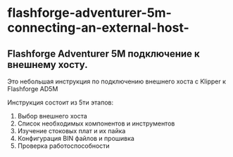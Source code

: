 # flashforge-adventurer-5m-connecting-an-external-host-

## Flashforge Adventurer 5M подключение к внешнему хосту.

Это небольшая инструкция по подключению внешнего хоста с Klipper к Flashforge AD5M

Инструкция состоит из 5ти этапов:

1) Выбор внешнего хоста
2) Список необходимых компонентов и инструментов
3) Изучение стоковых плат и их пайка
4) Конфигурация BIN файлов и прошивка
5) Проверка работоспособности
